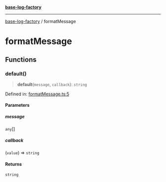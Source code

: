 [**base-log-factory**](index.md)

***

[base-log-factory](index.md) / formatMessage

# formatMessage

## Functions

### default()

> **default**(`message`, `callback`): `string`

Defined in: [formatMessage.ts:5](https://github.com/fengxinming/log-base/blob/483618e5ef8d17f349bb26fef0da7eaaacfb7fef/packages/base-log-factory/src/formatMessage.ts#L5)

#### Parameters

##### message

`any`[]

##### callback

(`value`) => `string`

#### Returns

`string`

